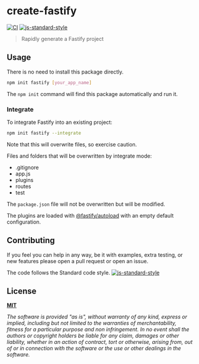 # create-fastify

[![CI](https://github.com/fastify/create-fastify/actions/workflows/ci.yml/badge.svg?branch=master)](https://github.com/fastify/create-fastify/actions/workflows/ci.yml)
[![js-standard-style](https://img.shields.io/badge/code%20style-standard-brightgreen.svg?style=flat)](https://standardjs.com/)

> Rapidly generate a Fastify project


## Usage

There is no need to install this package directly.

```sh
npm init fastify [your_app_name]
```

The `npm init` command will find this package automatically and run it.

### Integrate

To integrate Fastify into an existing project:

```sh
npm init fastify --integrate
```

Note that this will overwrite files, so exercise caution.

Files and folders that will be overwritten by integrate mode:

* .gitignore
* app.js
* plugins
* routes
* test

The `package.json` file will not be overwritten but will be modified.

The plugins are loaded with [@fastify/autoload](https://github.com/fastify/fastify-autoload) with an empty default configuration.

## Contributing
If you feel you can help in any way, be it with examples, extra testing, or new features please open a pull request or open an issue.

The code follows the Standard code style.
[![js-standard-style](https://cdn.rawgit.com/feross/standard/master/badge.svg)](https://github.com/feross/standard)

## License
**[MIT](https://github.com/fastify/fastify-cli/blob/master/LICENSE)**

*The software is provided "as is", without warranty of any kind, express or implied, including but not limited to the warranties of merchantability, fitness for a particular purpose and non infringement. In no event shall the authors or copyright holders be liable for any claim, damages or other liability, whether in an action of contract, tort or otherwise, arising from, out of or in connection with the software or the use or other dealings in the software.*
